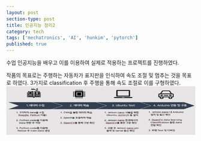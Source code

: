 ```yaml
---
layout: post
section-type: post
title: 인공지능 정리2
category: tech
tags: ['mechatronics', 'AI', 'hunkim', 'pytorch']
published: true
---
```

수업 인공지능을 배우고 이를 이용하여 실제로 적용하는 프로젝트를 진행하였다.

작품의 목표로는 주행하는 자동차가 표지판을 인식하여 속도 조절 및 멈추는 것을 목표로 하였다.
3가지로 classification 후 주행을 통해 속도 조절로 이를 구형하였다.
<img src="/img/mechatronics/outline_artificial.jpg" alt="" width="600" height="130">
